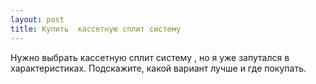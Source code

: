 ```yaml
---
layout: post 
title: Купить  кассетную сплит систему 
--- 
```

Нужно выбрать  кассетную сплит систему , но я уже запутался в характеристиках. Подскажите, какой вариант лучше и где покупать.